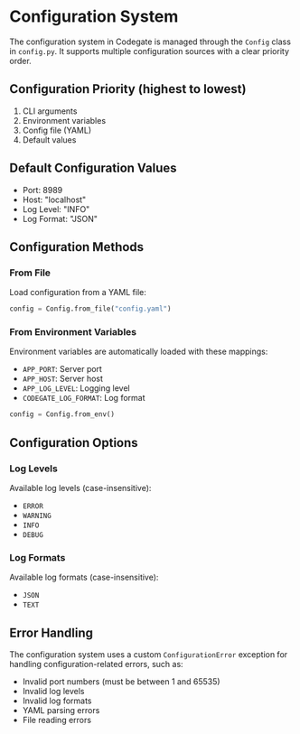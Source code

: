 # Configuration System

The configuration system in Codegate is managed through the `Config` class in `config.py`. It supports multiple configuration sources with a clear priority order.

## Configuration Priority (highest to lowest)

1. CLI arguments
2. Environment variables
3. Config file (YAML)
4. Default values

## Default Configuration Values

- Port: 8989
- Host: "localhost"
- Log Level: "INFO"
- Log Format: "JSON"

## Configuration Methods

### From File

Load configuration from a YAML file:

```python
config = Config.from_file("config.yaml")
```

### From Environment Variables

Environment variables are automatically loaded with these mappings:

- `APP_PORT`: Server port
- `APP_HOST`: Server host
- `APP_LOG_LEVEL`: Logging level
- `CODEGATE_LOG_FORMAT`: Log format

```python
config = Config.from_env()
```

## Configuration Options

### Log Levels

Available log levels (case-insensitive):

- `ERROR`
- `WARNING`
- `INFO`
- `DEBUG`

### Log Formats

Available log formats (case-insensitive):

- `JSON`
- `TEXT`

## Error Handling

The configuration system uses a custom `ConfigurationError` exception for handling configuration-related errors, such as:

- Invalid port numbers (must be between 1 and 65535)
- Invalid log levels
- Invalid log formats
- YAML parsing errors
- File reading errors
